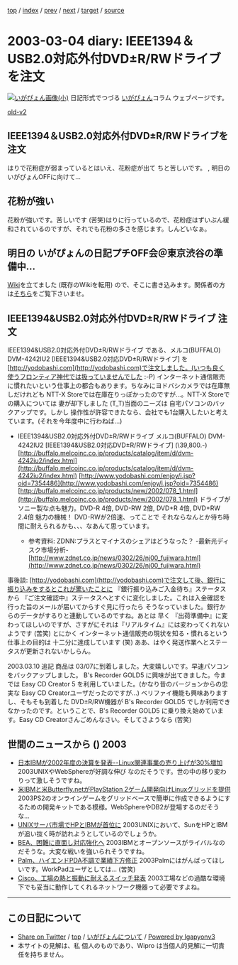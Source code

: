 [top](../index.html) 
 / [index](index.html) 
 / [prev](ig030302.html) 
 / [next](ig030310.html) 
 / [target](http://www.igapyon.jp/igapyon/diary/2003/ig030304.html) 
 / [source](https://github.com/igapyon/diary/blob/master/2003/ig030304.src.md) 

2003-03-04 diary: IEEE1394＆USB2.0対応外付DVD±R/RWドライブを注文
=====================================================================================================
[![いがぴょん画像(小)](http://www.igapyon.jp/igapyon/diary/images/iga200306s.jpg "いがぴょん")](http://www.igapyon.jp/igapyon/diary/memo/memoigapyon.html) 日記形式でつづる [いがぴょん](http://www.igapyon.jp/igapyon/diary/memo/memoigapyon.html)コラム ウェブページです。

[old-v2](ig030304-orig.html)

## IEEE1394＆USB2.0対応外付DVD±R/RWドライブを注文

はりで花粉症が弱まっているとはいえ、花粉症が出て ちと苦しいです。 , 明日のいがぴょんOFFに向けて…


## 花粉が強い

花粉が強いです。苦しいです (苦笑)はりに行っているので、花粉症はずいぶん緩和されているのですが、それでも花粉の多さを感じます。しんどいなぁ。

## 明日の いがぴょんの日記プチOFF会＠東京渋谷の準備中…

[Wiki](http://www.hyuki.com/yukiwiki/wiki.cgi?%A4%A4%A4%AC%A4%D4%A4%E7%A4%F3Wiki)を立てました (既存のWikiを転用) ので、そこに書き込みます。関係者の方は[そちら](http://www.hyuki.com/yukiwiki/wiki.cgi?%A4%A4%A4%AC%A4%D4%A4%E7%A4%F3Wiki)をご覧下さいませ。

## IEEE1394&USB2.0対応外付DVD±R/RWドライブ 注文

IEEE1394&USB2.0対応外付DVD±R/RWドライブ である、メルコ(BUFFALO) DVM-4242IU2
[IEEE1394&USB2.0対応DVD±R/RWドライブ] を [http://yodobashi.com](http://yodobashi.com)で注文しました。(いつも良く使うフロンティア神代では扱っていませんでした
:-P) インターネット通信販売に慣れたいという仕事上の都合もあります。ちなみにヨドバシカメラでは在庫無しだけれども NTT-X Storeでは在庫在りっぽかったのですが…。NTT-X
Storeでの購入については 妻が却下しました (T_T)当面のニーズは 自宅パソコンのバックアップです。しかし 操作性が許容できたなら、会社でも1台購入したいと考えています。(それを今年度中に行わねば…)

* IEEE1394&USB2.0対応外付DVD±R/RWドライブ
  メルコ(BUFFALO) DVM-4242IU2 [IEEE1394&USB2.0対応DVD±R/RWドライブ] (\39,800.-)
  [http://buffalo.melcoinc.co.jp/products/catalog/item/d/dvm-4242iu2/index.html](http://buffalo.melcoinc.co.jp/products/catalog/item/d/dvm-4242iu2/index.html)
  [http://www.yodobashi.com/enjoy/i.jsp?oid=7354486](http://www.yodobashi.com/enjoy/i.jsp?oid=7354486)
  [http://buffalo.melcoinc.co.jp/products/new/2002/078_1.html](http://buffalo.melcoinc.co.jp/products/new/2002/078_1.html)
  ドライブがソニー製な点も魅力。DVD-R 4倍, DVD-RW 2倍, DVD+R 4倍, DVD+RW
  2.4倍 魅力の機械！ DVD-RWが2倍速、ってことで それならなんとか待ち時間に耐えられるかも、、、なあんて思っています。
  
  * 参考資料: ZDNN:プラスとマイナスのシェアはどうなった？ -最新光ディスク市場分析-
    [http://www.zdnet.co.jp/news/0302/26/nj00_fujiwara.html](http://www.zdnet.co.jp/news/0302/26/nj00_fujiwara.html)
  

事後談: [http://yodobashi.com](http://yodobashi.com)で注文して後、銀行に振り込みをするとこれが驚いたことに 『銀行振り込みご入金待ち』ステータスから 『ご注文確認中』ステータスへとすぐに変化しました。これは入金確認を行った旨のメールが届いてからすぐ見に行ったら そうなっていました。銀行からのデータがするりと連動しているのですね。あとは 早く 『出荷準備中』に変わってほしいのですが、さすがにそれは『リアルタイム』には変わってくれないようです (苦笑) とにかく インターネット通信販売の現状を知る・慣れるという仕事上の目的は 十二分に達成しています (笑) ああ、はやく発送作業へとステータスが更新されないかしらん。

2003.03.10 追記 商品は 03/07に到着しました。大変嬉しいです。早速パソコンをバックアップしました。
B's Recorder GOLD5 に興味が出てきました。今までは Easy CD Creator 5 を利用していました。(かなり昔のバージョンからの忠実な
Easy CD Creatorユーザだったのですが…) ベリファイ機能も興味ありますし、そもそも到着した
DVD±R/RW機器が B's Recorder GOLD5 でしか利用できなかったのです。ということで、B's Recorder GOLD5 に乗り換え始めています。Easy CD Creatorさんごめんなさい。そしてさようなら (苦笑)

## 世間のニュースから () 2003

* [日本IBMが2002年度の決算を発表--Linux関連事業の売り上げが30%増加](http://linux.ascii24.com/linux/news/today/2003/03/01/642189-000.html)  2003UNIXやWebSphereが好調な伸び なのだそうです。世の中の移り変わりって激しそうですね。
* [米IBMと米Butterfly.netがPlayStation 2ゲーム開発向けLinuxグリッドを提供](http://linux.ascii24.com/linux/news/today/2003/02/28/642188-000.html)  2003PS2のオンラインゲームをグリッドベースで簡単に作成できるようにするための開発キットである模様。WebSphereやDB2が登場するのだそうな…
* [UNIXサーバ市場でHPとIBMが首位に](http://www.zdnet.co.jp/news/0303/04/nebt_06.html)  2003UNIXにおいて、SunをHPとIBMが追い抜く時が訪れようとしているのでしょうか。
* [BEA、困難に直面し対応強化へ](http://www.zdnet.co.jp/news/0303/04/nebt_12.html)  2003IBMとオープンソースがライバルなのだそうな。大変な戦いを強いられそうですね。
* [Palm、ハイエンドPDA不調で業績下方修正](http://www.zdnet.co.jp/news/0303/04/nebt_10.html)  2003Palmにはがんばってほしいです。WorkPadユーザとしては… (苦笑)
* [Cisco、工場の熱と振動に耐えるスイッチ発表](http://www.zdnet.co.jp/news/0303/04/nebt_17.html)  2003工場などの過酷な環境下でも妥当に動作してくれるネットワーク機器って必要ですよね。


----------------------------------------------------------------------------------------------------

## この日記について

* [Share on Twitter](https://twitter.com/intent/tweet?hashtags=igapyon%2Cdiary%2C%E3%81%84%E3%81%8C%E3%81%B4%E3%82%87%E3%82%93&text=IEEE1394%EF%BC%86USB2.0%E5%AF%BE%E5%BF%9C%E5%A4%96%E4%BB%98DVD%C2%B1R%2FRW%E3%83%89%E3%83%A9%E3%82%A4%E3%83%96%E3%82%92%E6%B3%A8%E6%96%87&url=http%3A%2F%2Fwww.igapyon.jp%2Figapyon%2Fdiary%2F2003%2Fig030304.html) / [top](../index.html) / [いがぴょんについて](http://www.igapyon.jp/igapyon/diary/memo/memoigapyon.html) / [Powered by Igapyonv3](https://github.com/igapyon/igapyonv3)
* 本サイトの見解は、私 個人のものであり、Wipro は当個人的見解に一切責任を持ちません。 
